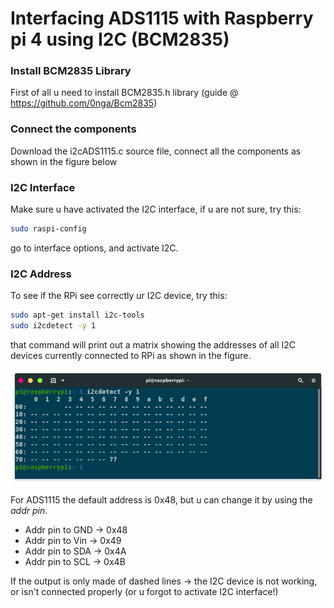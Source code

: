 # Interfacing ADS1115 with Raspberry pi 4 using I2C (BCM2835)

### Install BCM2835 Library
First of all u need to install BCM2835.h library (guide @ https://github.com/0nga/Bcm2835)

### Connect the components
Download the i2cADS1115.c source file, connect all the components as shown in the figure below










### I2C Interface

Make sure u have activated the I2C interface, if u are not sure, try this:

```bash
sudo raspi-config
```
go to interface options, and activate I2C.


### I2C Address
To see if the RPi see correctly ur I2C device, try this:

```bash
sudo apt-get install i2c-tools
sudo i2cdetect -y 1
```
that command will print out a matrix showing the addresses of all I2C devices currently connected to RPi as shown in the figure.

![Results of i2cdetect](i2cDetectExample.png)




For ADS1115 the default address is 0x48, but u can change it by using the *addr pin*.
- Addr pin to GND -> 0x48
- Addr pin to Vin -> 0x49
- Addr pin to SDA -> 0x4A 
- Addr pin to SCL -> 0x4B

If the output is only made of dashed lines -> the I2C device is not working, or isn't connected properly (or u forgot to activate I2C interface!) 








